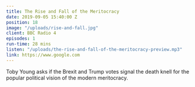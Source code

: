 ```yaml
---
title: The Rise and Fall of the Meritocracy
date: 2019-09-05 15:40:00 Z
position: 18
image: "/uploads/rise-and-fall.jpg"
client: BBC Radio 4
episodes: 1
run-time: 28 mins
listen: "/uploads/the-rise-and-fall-of-the-meritocracy-preview.mp3"
link: https://www.google.com
---
```


Toby Young asks if the Brexit and Trump votes signal the death knell for the popular political vision of the modern meritocracy.